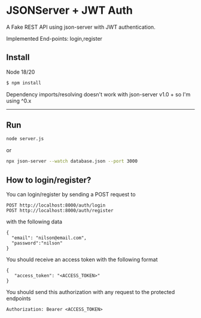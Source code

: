# JSONServer + JWT Auth

A Fake REST API using json-server with JWT authentication.

Implemented End-points: login,register

## Install

Node 18/20 

```bash
$ npm install
```

Dependency imports/resolving doesn't work with json-server v1.0 +
so I'm using ^0.x

---

## Run

```bash
node server.js
```

or

```bash
npx json-server --watch database.json --port 3000
```

## How to login/register?

You can login/register by sending a POST request to

```
POST http://localhost:8000/auth/login
POST http://localhost:8000/auth/register
```

with the following data

```
{
  "email": "nilson@email.com",
  "password":"nilson"
}
```

You should receive an access token with the following format

```
{
   "access_token": "<ACCESS_TOKEN>"
}
```

You should send this authorization with any request to the protected endpoints

```
Authorization: Bearer <ACCESS_TOKEN>
```
